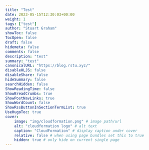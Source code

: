 ```yaml
---
title: "Test"
date: 2023-05-15T12:30:03+00:00
weight: 1
tags: ["test"]
author: "Stuart Graham"
showToc: false
TocOpen: false
draft: false
hidemeta: false
comments: false
description: "test"
summary: "test"
canonicalURL: "https://blog.rstu.xyz/"
disableHLJS: false
disableShare: false
hideSummary: false
searchHidden: false
ShowReadingTime: false
ShowBreadCrumbs: true
ShowPostNavLinks: true
ShowWordCount: false
ShowRssButtonInSectionTermList: true
UseHugoToc: true
cover:
    image: "img/cloudformation.png" # image path/url
    alt: "cloudformation logo" # alt text
    caption: "CloudFormation" # display caption under cover
    relative: false # when using page bundles set this to true
    hidden: true # only hide on current single page
---
```

